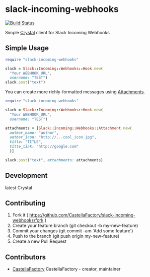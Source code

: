 # slack-incoming-webhooks

[![Build Status](https://travis-ci.org/CastellaFactory/slack-incoming-webhooks.svg)](https://travis-ci.org/CastellaFactory/slack-incoming-webhooks)

Simple [Crystal](http://crystal-lang.org/) client for Slack Incoming Webhooks

## Simple Usage

``` ruby
require "slack-incoming-webhooks"

slack = Slack::Incoming::Webhooks::Hook.new(
  "Your WEBHOOK_URL",
  username: "TEST")
slack.post("text")
```

You can create more richly-formatted messages using [Attachments](https://api.slack.com/docs/attachments).

``` ruby
require "slack-incoming-webhooks"

slack = Slack::Incoming::Webhooks::Hook.new(
  "Your WEBHOOK_URL",
  username: "TEST")

attachments = [Slack::Incoming::Webhooks::Attachment.new(
  author_name: "author",
  author_icon: "http://...cool_icon.jpg",
  title: "TITLE",
  title_link: "http://google.com"
  )]

slack.post("text", attachments: attachments)
```

## Development

latest Crystal

## Contributing

1.  Fork it ( https://github.com/CastellaFactory/slack-incoming-webhooks/fork )
2.  Create your feature branch (git checkout -b my-new-feature)
3.  Commit your changes (git commit -am 'Add some feature')
4.  Push to the branch (git push origin my-new-feature)
5.  Create a new Pull Request

## Contributors

- [CastellaFactory](https://github.com/CastellaFactory) CastellaFactory - creator, maintainer

